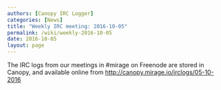 ```yaml
---
authors: [Canopy IRC Logger]
categories: [News]
title: "Weekly IRC meeting: 2016-10-05"
permalink: /wiki/weekly-2016-10-05
date: 2016-10-05
layout: page
---
```


<!DOCTYPE html>
<p>The IRC logs from our meetings in #mirage on Freenode are stored in Canopy, and available online from <a href="http://canopy.mirage.io/irclogs/05-10-2016">http://canopy.mirage.io/irclogs/05-10-2016</a></p>